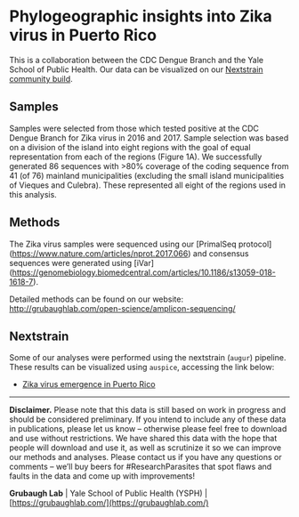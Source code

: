 # Phylogeographic insights into Zika virus in Puerto Rico

This is a collaboration between the CDC Dengue Branch and the Yale School of Public Health. Our data can be visualized on our [Nextstrain community build](https://nextstrain.org/community/grubaughlab/ZIKV-PR).

## Samples

Samples were selected from those which tested positive at the CDC Dengue Branch for Zika virus in 2016 and 2017. Sample selection was based on a division of the island into eight regions with the goal of equal representation from each of the regions (Figure 1A). We successfully generated 86 sequences with >80% coverage of the coding sequence from 41 (of 76) mainland municipalities (excluding the small island municipalities of Vieques and Culebra). These represented all eight of the regions used in this analysis.

## Methods

The Zika virus samples were sequenced using our [PrimalSeq protocol] (https://www.nature.com/articles/nprot.2017.066) and consensus sequences were generated using [iVar] (https://genomebiology.biomedcentral.com/articles/10.1186/s13059-018-1618-7).

Detailed methods can be found on our website: http://grubaughlab.com/open-science/amplicon-sequencing/

## Nextstrain

Some of our analyses were performed using the nextstrain (`augur`) pipeline. These results can be visualized using `auspice`, accessing the link below:

* [Zika virus emergence in Puerto Rico](https://nextstrain.org/community/grubaughlab/ZIKV-PR)

---


**Disclaimer.** Please note that this data is still based on work in progress and should be considered preliminary. If you intend to include any of these data in publications, please let us know – otherwise please feel free to download and use without restrictions. We have shared this data with the hope that people will download and use it, as well as scrutinize it so we can improve our methods and analyses. Please contact us if you have any questions or comments – we’ll buy beers for #ResearchParasites that spot flaws and faults in the data and come up with improvements!

**Grubaugh Lab** | Yale School of Public Health (YSPH) | [https://grubaughlab.com/](https://grubaughlab.com/)
